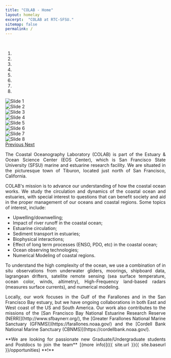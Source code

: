 ```yaml
---
title: "COLAB - Home"
layout: homelay
excerpt:  "COLAB at RTC-SFSU."
sitemap: false
permalink: /
---
```


<br>

<div markdown="0" id="myCarousel" class="carousel slide" data-ride="carousel" data-interval="2500" data-pause="hover">
<!-- Menu -->
<ol class="carousel-indicators">
<li data-target="#myCarousel" data-slide-to="0" class="active"></li>
<li data-target="#myCarousel" data-slide-to="1"></li>
<li data-target="#myCarousel" data-slide-to="2"></li>
<li data-target="#myCarousel" data-slide-to="3"></li>
<li data-target="#myCarousel" data-slide-to="4"></li>
<li data-target="#myCarousel" data-slide-to="5"></li>
<li data-target="#myCarousel" data-slide-to="6"></li>
<li data-target="#myCarousel" data-slide-to="7"></li>
</ol>
<!-- Items -->
<div class="carousel-inner" role="listbox" markdown="0">
<div class="item active">
<img class="first-slide" src="{{ site.url }}{{ site.baseurl }}/images/slider_carousel/piero_rinko.jpg" alt="Slide 1" />
</div>
<div class="item">
<img class="second-slide" src="{{ site.url }}{{ site.baseurl }}/images/slider_carousel/david_boat.jpg" alt="Slide 2" />
</div>
<div class="item">
<img class="third-slide" src="{{ site.url }}{{ site.baseurl }}/images/slider_carousel/piero_amanda.jpg" alt="Slide 3" />
</div>
<div class="item">
<img class="fourth-slide" src="{{ site.url }}{{ site.baseurl }}/images/slider_carousel/rosette_students3.jpg" alt="Slide 4" />
</div>
<div class="item">
<img class="fifth-slide" src="{{ site.url }}{{ site.baseurl }}/images/slider_carousel/rosette_students.jpg" alt="Slide 5" />
</div>
<div class="item">
<img class="sixth-slide" src="{{ site.url }}{{ site.baseurl }}/images/slider_carousel/boat_golden.jpg" alt="Slide 6" />
</div>
<div class="item">
<img class="seventh-slide" src="{{ site.url }}{{ site.baseurl }}/images/slider_carousel/rtc_pier.jpg" alt="Slide 7" />
</div>
<div class="item">
<img class="eigth-slide" src="{{ site.url }}{{ site.baseurl }}/images/slider_carousel/SF_GG.jpg" alt="Slide 8" />
</div>
</div>
<a class="left carousel-control" href="#myCarousel" role="button" data-slide="prev">
<span class="glyphicon glyphicon-chevron-left" aria-hidden="true"></span>
<span class="sr-only">Previous</span>
</a>
<a class="right carousel-control" href="#myCarousel" role="button" data-slide="next">
<span class="glyphicon glyphicon-chevron-right" aria-hidden="true"></span>
<span class="sr-only">Next</span>
</a>
</div>


<div id = 'text' style='position:relative;'>

<div style="text-align:justify" markdown="1">
<p> The Coastal Oceanography Laboratory (COLAB) is part of the Estuary & Ocean Science Center (EOS Center), which is San Francisco State University (SFSU) marine and estuarine research facility. We are situated in the picturesque town of Tiburon, located just north of San Francisco, California.</p>
<p> COLAB's mission is to advance our understanding of how the coastal ocean works. We study the circulation and dynamics of the coastal ocean and estuaries, with special interest to questions that can benefit society and aid in the proper management of our oceans and coastal regions. Some topics of interest, include:</p>

* Upwelling/downwelling;
* Impact of river runoff in the coastal ocean;
* Estuarine circulation;
* Sediment transport in estuaries;
* Biophysical interactions;
* Effect of long term processes (ENSO, PDO, etc) in the coastal ocean;
* Ocean observing technologies;
* Numerical Modeling of coastal regions.

<p> To understand the high complexity of the ocean, we use a combination of in situ observations from underwater gliders, moorings, shipboard data, lagrangean drifters, satellite remote sensing (sea surface temperature, ocean color, winds, altimetry), High-Frequency land-based radars (measures surface currents), and numerical modeling.</p>
<p> Locally, our work focuses in the Gulf of the Farallones and in the San Francisco Bay estuary, but we have ongoing collaborations in both East and West coast of the US and South America. Our work also contributes to the missions of the [San Francisco Bay National Estuarine Research Reserve (NERR)](http://www.sfbaynerr.org/), the [Greater Farallones National Marine Sanctuary (GFNMS)](https://farallones.noaa.gov/) and the [Cordell Bank National Marine Sanctuary (CBNMS)](https://cordellbank.noaa.gov/).</p>
<p> **We are looking for passionate new Graduate/Undergraduate students and Postdocs to join the team** [(more info)]({{ site.url }}{{ site.baseurl }}/opportunities) **!**</p>

</div>
</div>

<br>
